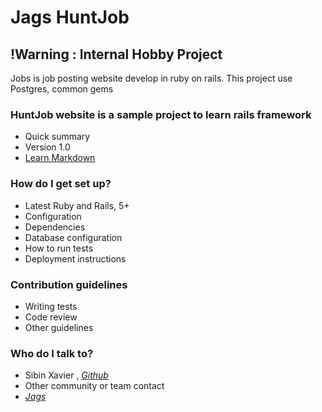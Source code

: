 # Jags HuntJob #


## !Warning : Internal Hobby Project  

Jobs is job posting website develop in ruby on rails. This project use Postgres, common gems

### HuntJob website is a sample project to learn rails framework 

* Quick summary
* Version 1.0
* [Learn Markdown](https://bitbucket.org/tutorials/markdowndemo)

### How do I get set up? 

* Latest Ruby and Rails, 5+
* Configuration
* Dependencies
* Database configuration
* How to run tests
* Deployment instructions

### Contribution guidelines 

* Writing tests
* Code review
* Other guidelines

### Who do I talk to? 

* Sibin Xavier , *[Github](https://github.com/sibinx7)*
* Other community or team contact
* *[Jags](http://www/jags.in.net)*
